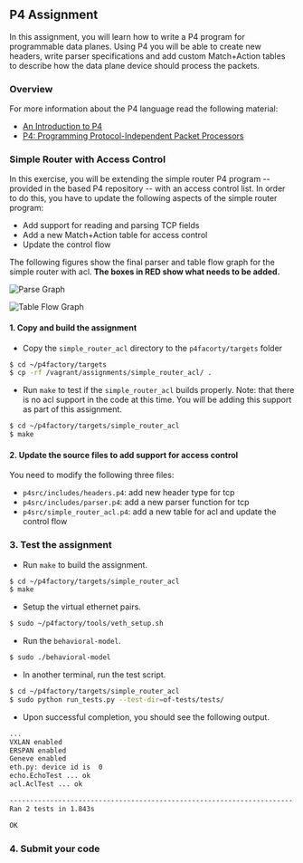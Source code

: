 ## P4 Assignment

In this assignment, you will learn how to write a P4 program for programmable data planes. Using P4 you will be able to 
create new headers, write parser specifications and add custom Match+Action tables to describe how the data plane device 
should process the packets.

### Overview

For more information about the P4 language read the following material:
* [ An Introduction to P4](http://p4.org/wp-content/uploads/2015/03/p4-tutorial-12201423.pdf)
* [P4: Programming Protocol-Independent Packet Processors](http://www.sigcomm.org/sites/default/files/ccr/papers/2014/July/0000000-0000004.pdf)

### Simple Router with Access Control

In this exercise, you will be extending the simple router P4 program -- provided in the based P4 repository -- with an access control list.
In order to do this, you have to update the following aspects of the simple router program:
* Add support for reading and parsing TCP fields
* Add a new Match+Action table for access control
* Update the control flow

The following figures show the final parser and table flow graph for the simple router with acl. **The boxes in RED show what needs to be added.**

![Parse Graph](https://github.com/mshahbaz/Coursera-SDN/blob/master/assignments/simple_router_acl/graphs/simple_router_acl.parser.png)

![Table Flow Graph](https://github.com/mshahbaz/Coursera-SDN/blob/master/assignments/simple_router_acl/graphs/simple_router_acl.tables.png)

#### 1. Copy and build the assignment

* Copy the `simple_router_acl` directory to the `p4facorty/targets` folder

``` bash
$ cd ~/p4factory/targets
$ cp -rf /vagrant/assignments/simple_router_acl/ .
```

* Run `make` to test if the `simple_router_acl` builds properly. Note: that there is no acl support in the code at this time. You will be adding this support as part of this assignment.

``` bash
$ cd ~/p4factory/targets/simple_router_acl
$ make
```

#### 2. Update the source files to add support for access control

You need to modify the following three files:
* `p4src/includes/headers.p4`: add new header type for tcp
* `p4src/includes/parser.p4`: add a new parser function for tcp
* `p4src/simple_router_acl.p4`: add a new table for acl and update the control flow

### 3. Test the assignment

* Run `make` to build the assignment.

``` bash
$ cd ~/p4factory/targets/simple_router_acl
$ make
```

* Setup the virtual ethernet pairs.

``` bash
$ sudo ~/p4factory/tools/veth_setup.sh
```

* Run the `behavioral-model`.

``` bash
$ sudo ./behavioral-model
```

* In another terminal, run the test script.

``` bash
$ cd ~/p4factory/targets/simple_router_acl
$ sudo python run_tests.py --test-dir=of-tests/tests/
```

* Upon successful completion, you should see the following output.

``` bash
...
VXLAN enabled
ERSPAN enabled
Geneve enabled
eth.py: device id is  0
echo.EchoTest ... ok
acl.AclTest ... ok

----------------------------------------------------------------------
Ran 2 tests in 1.843s

OK
```

### 4. Submit your code

